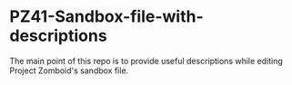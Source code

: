 # PZ41-Sandbox-file-with-descriptions
The main point of this repo is to provide useful descriptions while editing Project Zomboid's sandbox file.
